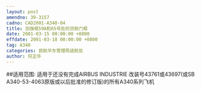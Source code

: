 ```yaml
---
layout: post
amendno: 39-3157
cadno: CAD2001-A340-04
title: 加强框59A和65号处的货舱门框
date: 2001-03-15 00:00:00 +0800
effdate: 2001-03-18 00:00:00 +0800
tag: A340
categories: 民航华东管理局适航处
author: 何正华
---
```


##适用范围:
适用于还没有完成AIRBUS INDUSTRIE 改装号43761或43697(或SB A340-53-4063原版或以后批准的修订版)的所有A340系列飞机

